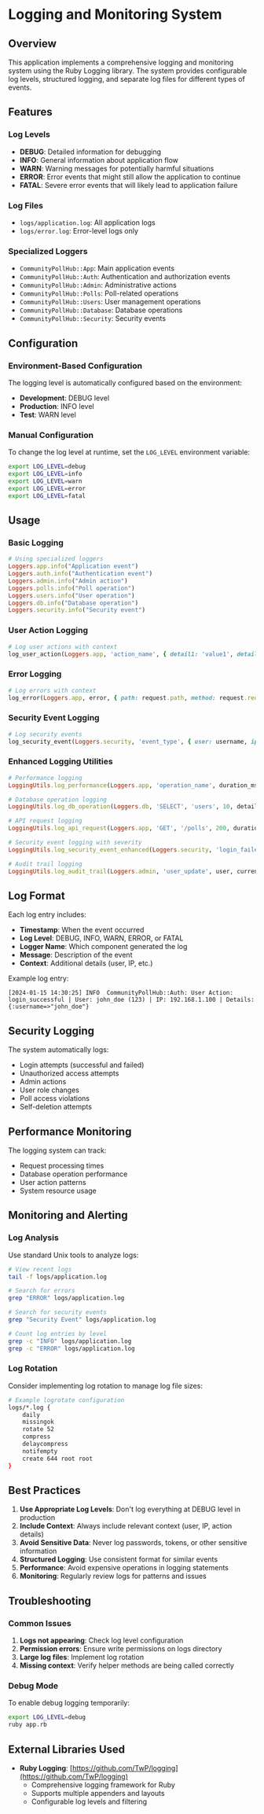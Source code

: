 # Logging and Monitoring System

## Overview

This application implements a comprehensive logging and monitoring system using the Ruby Logging library. The system provides configurable log levels, structured logging, and separate log files for different types of events.

## Features

### Log Levels
- **DEBUG**: Detailed information for debugging
- **INFO**: General information about application flow
- **WARN**: Warning messages for potentially harmful situations
- **ERROR**: Error events that might still allow the application to continue
- **FATAL**: Severe error events that will likely lead to application failure

### Log Files
- `logs/application.log`: All application logs
- `logs/error.log`: Error-level logs only

### Specialized Loggers
- `CommunityPollHub::App`: Main application events
- `CommunityPollHub::Auth`: Authentication and authorization events
- `CommunityPollHub::Admin`: Administrative actions
- `CommunityPollHub::Polls`: Poll-related operations
- `CommunityPollHub::Users`: User management operations
- `CommunityPollHub::Database`: Database operations
- `CommunityPollHub::Security`: Security events

## Configuration

### Environment-Based Configuration

The logging level is automatically configured based on the environment:

- **Development**: DEBUG level
- **Production**: INFO level
- **Test**: WARN level

### Manual Configuration

To change the log level at runtime, set the `LOG_LEVEL` environment variable:

```bash
export LOG_LEVEL=debug
export LOG_LEVEL=info
export LOG_LEVEL=warn
export LOG_LEVEL=error
export LOG_LEVEL=fatal
```

## Usage

### Basic Logging

```ruby
# Using specialized loggers
Loggers.app.info("Application event")
Loggers.auth.info("Authentication event")
Loggers.admin.info("Admin action")
Loggers.polls.info("Poll operation")
Loggers.users.info("User operation")
Loggers.db.info("Database operation")
Loggers.security.info("Security event")
```

### User Action Logging

```ruby
# Log user actions with context
log_user_action(Loggers.app, 'action_name', { detail1: 'value1', detail2: 'value2' })
```

### Error Logging

```ruby
# Log errors with context
log_error(Loggers.app, error, { path: request.path, method: request.request_method })
```

### Security Event Logging

```ruby
# Log security events
log_security_event(Loggers.security, 'event_type', { user: username, ip: ip_address })
```

### Enhanced Logging Utilities

```ruby
# Performance logging
LoggingUtils.log_performance(Loggers.app, 'operation_name', duration_ms, details)

# Database operation logging
LoggingUtils.log_db_operation(Loggers.db, 'SELECT', 'users', 10, details)

# API request logging
LoggingUtils.log_api_request(Loggers.app, 'GET', '/polls', 200, duration_ms, current_user)

# Security event logging with severity
LoggingUtils.log_security_event_enhanced(Loggers.security, 'login_failed', :medium, details)

# Audit trail logging
LoggingUtils.log_audit_trail(Loggers.admin, 'user_update', user, current_user, changes)
```

## Log Format

Each log entry includes:
- **Timestamp**: When the event occurred
- **Log Level**: DEBUG, INFO, WARN, ERROR, or FATAL
- **Logger Name**: Which component generated the log
- **Message**: Description of the event
- **Context**: Additional details (user, IP, etc.)

Example log entry:
```
[2024-01-15 14:30:25] INFO  CommunityPollHub::Auth: User Action: login_successful | User: john_doe (123) | IP: 192.168.1.100 | Details: {:username=>"john_doe"}
```

## Security Logging

The system automatically logs:
- Login attempts (successful and failed)
- Unauthorized access attempts
- Admin actions
- User role changes
- Poll access violations
- Self-deletion attempts

## Performance Monitoring

The logging system can track:
- Request processing times
- Database operation performance
- User action patterns
- System resource usage

## Monitoring and Alerting

### Log Analysis

Use standard Unix tools to analyze logs:

```bash
# View recent logs
tail -f logs/application.log

# Search for errors
grep "ERROR" logs/application.log

# Search for security events
grep "Security Event" logs/application.log

# Count log entries by level
grep -c "INFO" logs/application.log
grep -c "ERROR" logs/application.log
```

### Log Rotation

Consider implementing log rotation to manage log file sizes:

```bash
# Example logrotate configuration
logs/*.log {
    daily
    missingok
    rotate 52
    compress
    delaycompress
    notifempty
    create 644 root root
}
```

## Best Practices

1. **Use Appropriate Log Levels**: Don't log everything at DEBUG level in production
2. **Include Context**: Always include relevant context (user, IP, action details)
3. **Avoid Sensitive Data**: Never log passwords, tokens, or other sensitive information
4. **Structured Logging**: Use consistent format for similar events
5. **Performance**: Avoid expensive operations in logging statements
6. **Monitoring**: Regularly review logs for patterns and issues

## Troubleshooting

### Common Issues

1. **Logs not appearing**: Check log level configuration
2. **Permission errors**: Ensure write permissions on logs directory
3. **Large log files**: Implement log rotation
4. **Missing context**: Verify helper methods are being called correctly

### Debug Mode

To enable debug logging temporarily:

```bash
export LOG_LEVEL=debug
ruby app.rb
```

## External Libraries Used

- **Ruby Logging**: [https://github.com/TwP/logging](https://github.com/TwP/logging)
  - Comprehensive logging framework for Ruby
  - Supports multiple appenders and layouts
  - Configurable log levels and filtering 